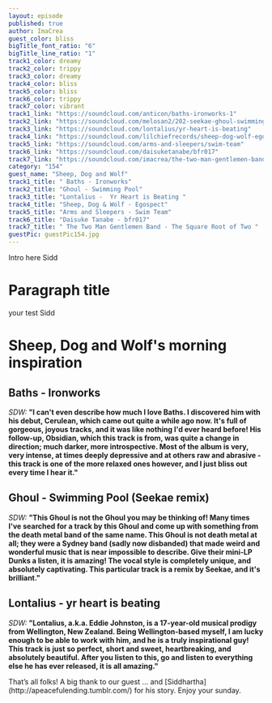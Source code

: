 ```yaml
---
layout: episode
published: true
author: ImaCrea
guest_color: bliss
bigTitle_font_ratio: "6"
bigTitle_line_ratio: "1"
track1_color: dreamy
track2_color: trippy
track3_color: dreamy
track4_color: bliss
track5_color: bliss
track6_color: trippy
track7_color: vibrant
track1_link: "https://soundcloud.com/anticon/baths-ironworks-1"
track2_link: "https://soundcloud.com/melosan2/202-seekae-ghoul-swimming-pool"
track3_link: "https://soundcloud.com/lontalius/yr-heart-is-beating"
track4_link: "https://soundcloud.com/lilchiefrecords/sheep-dog-wolf-egospect"
track5_link: "https://soundcloud.com/arms-and-sleepers/swim-team"
track6_link: "https://soundcloud.com/daisuketanabe/bfr017"
track7_link: "https://soundcloud.com/imacrea/the-two-man-gentlemen-band-the-square-root-of-two"
category: "154"
guest_name: "Sheep, Dog and Wolf"
track1_title: " Baths - Ironworks"
track2_title: "Ghoul - Swimming Pool"
track3_title: "Lontalius -  Yr Heart is Beating "
track4_title: "Sheep, Dog & Wolf - Egospect"
track5_title: "Arms and Sleepers - Swim Team"
track6_title: "Daisuke Tanabe - bfr017"
track7_title: " The Two Man Gentlemen Band - The Square Root of Two "
guestPic: guestPic154.jpg
---
```


<p id="introduction">
Intro here Sidd</p>
 
# Paragraph title
 
your test Sidd

# Sheep, Dog and Wolf's morning inspiration

## Baths - Ironworks
_SDW:_ **"**I can't even describe how much I love Baths. I discovered him with his debut, Cerulean, which came out quite a while ago now. It's full of gorgeous, joyous tracks, and it was like nothing I'd ever heard before! His follow-up, Obsidian, which this track is from, was quite a change in direction; much darker, more introspective. Most of the album is very, very intense, at times deeply depressive and at others raw and abrasive - this track is one of the more relaxed ones however, and I just bliss out every time I hear it.**"**
 
## Ghoul - Swimming Pool (Seekae remix)
_SDW:_ **"**This Ghoul is not the Ghoul you may be thinking of! Many times I've searched for a track by this Ghoul and come up with something from the death metal band of the same name. This Ghoul is not death metal at all; they were a Sydney band (sadly now disbanded) that made weird and wonderful music that is near impossible to describe. Give their mini-LP Dunks a listen, it is amazing! The vocal style is completely unique, and absolutely captivating.
This particular track is a remix by Seekae, and it's brilliant.**"**
 
## Lontalius - yr heart is beating
_SDW:_ **"**Lontalius, a.k.a. Eddie Johnston, is a 17-year-old musical prodigy from Wellington, New Zealand. Being Wellington-based myself, I am lucky enough to be able to work with him, and he is a truly inspirational guy! This track is just so perfect, short and sweet, heartbreaking, and absolutely beautiful. After you listen to this, go and listen to everything else he has ever released, it is all amazing.**"**
 
<p id="outroduction">
That’s all folks! A big thank to our guest ... and [Siddhartha](http://apeacefulending.tumblr.com/) for his story. Enjoy your sunday.
</p>